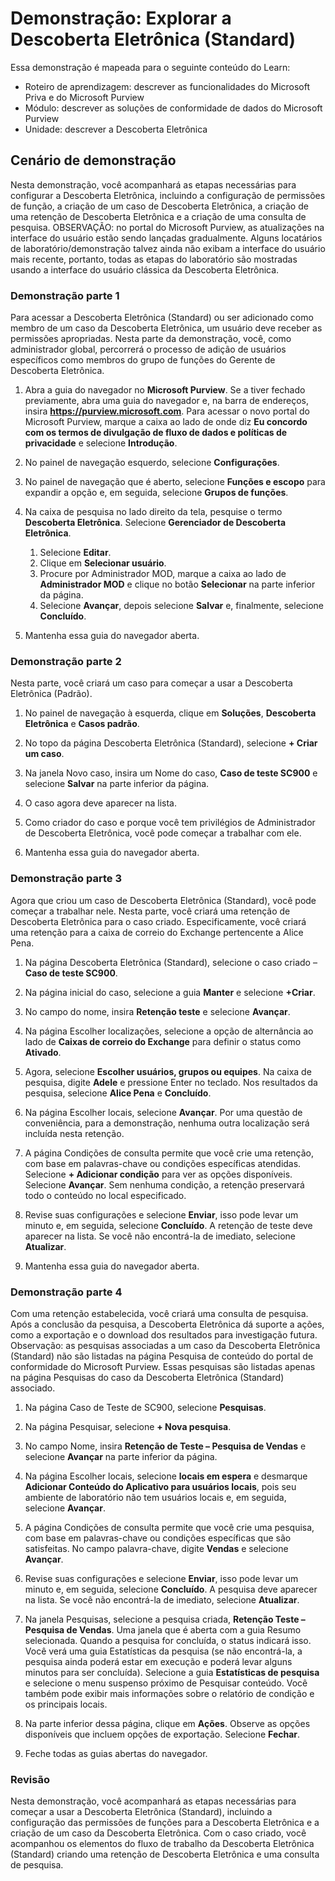 <!---
---
Demonstração: Título: "Explorar a Descoberta Eletrônica" Roteiro de aprendizagem/Módulo/Unidade: "Roteiro de aprendizagem: Descrever as funcionalidades do Microsoft Priva e do Microsoft Purview; Módulo 3: descrever as soluções de conformidade de dados do Microsoft Purview; Unidade 2: Descrever a Descoberta Eletrônica"
---
--->

# Demonstração: Explorar a Descoberta Eletrônica (Standard)

Essa demonstração é mapeada para o seguinte conteúdo do Learn:

- Roteiro de aprendizagem: descrever as funcionalidades do Microsoft Priva e do Microsoft Purview
- Módulo: descrever as soluções de conformidade de dados do Microsoft Purview
- Unidade: descrever a Descoberta Eletrônica

## Cenário de demonstração

Nesta demonstração, você acompanhará as etapas necessárias para configurar a Descoberta Eletrônica, incluindo a configuração de permissões de função, a criação de um caso de Descoberta Eletrônica, a criação de uma retenção de Descoberta Eletrônica e a criação de uma consulta de pesquisa.  OBSERVAÇÃO: no portal do Microsoft Purview, as atualizações na interface do usuário estão sendo lançadas gradualmente. Alguns locatários de laboratório/demonstração talvez ainda não exibam a interface do usuário mais recente, portanto, todas as etapas do laboratório são mostradas usando a interface do usuário clássica da Descoberta Eletrônica.

### Demonstração parte 1

Para acessar a Descoberta Eletrônica (Standard) ou ser adicionado como membro de um caso da Descoberta Eletrônica, um usuário deve receber as permissões apropriadas. Nesta parte da demonstração, você, como administrador global, percorrerá o processo de adição de usuários específicos como membros do grupo de funções do Gerente de Descoberta Eletrônica.

1. Abra a guia do navegador no **Microsoft Purview**. Se a tiver fechado previamente, abra uma guia do navegador e, na barra de endereços, insira **https://purview.microsoft.com**. Para acessar o novo portal do Microsoft Purview, marque a caixa ao lado de onde diz **Eu concordo com os termos de divulgação de fluxo de dados e políticas de privacidade** e selecione **Introdução**.  
1. No painel de navegação esquerdo, selecione **Configurações**.
1. No painel de navegação que é aberto, selecione **Funções e escopo** para expandir a opção e, em seguida, selecione **Grupos de funções**.
1. Na caixa de pesquisa no lado direito da tela, pesquise o termo **Descoberta Eletrônica**.  Selecione **Gerenciador de Descoberta Eletrônica**.
    1. Selecione **Editar**.
    1. Clique em **Selecionar usuário**.
    1. Procure por Administrador MOD, marque a caixa ao lado de **Administrador MOD** e clique no botão **Selecionar** na parte inferior da página.
    1. Selecione **Avançar**, depois selecione **Salvar** e, finalmente, selecione **Concluído**.

1. Mantenha essa guia do navegador aberta.

### Demonstração parte 2

Nesta parte, você criará um caso para começar a usar a Descoberta Eletrônica (Padrão).

1. No painel de navegação à esquerda, clique em **Soluções**, **Descoberta Eletrônica** e **Casos padrão**.

1. No topo da página Descoberta Eletrônica (Standard), selecione **+ Criar um caso**.

1. Na janela Novo caso, insira um Nome do caso, **Caso de teste SC900** e selecione **Salvar** na parte inferior da página.

1. O caso agora deve aparecer na lista.

1. Como criador do caso e porque você tem privilégios de Administrador de Descoberta Eletrônica, você pode começar a trabalhar com ele.  

1. Mantenha essa guia do navegador aberta.

### Demonstração parte 3

Agora que criou um caso de Descoberta Eletrônica (Standard), você pode começar a trabalhar nele.  Nesta parte, você criará uma retenção de Descoberta Eletrônica para o caso criado.  Especificamente, você criará uma retenção para a caixa de correio do Exchange pertencente a Alice Pena.

1. Na página Descoberta Eletrônica (Standard), selecione o caso criado – **Caso de teste SC900**.

1. Na página inicial do caso, selecione a guia **Manter** e selecione **+Criar**.

1. No campo do nome, insira **Retenção teste** e selecione **Avançar**.

1. Na página Escolher localizações, selecione a opção de alternância ao lado de **Caixas de correio do Exchange** para definir o status como **Ativado**.  

1. Agora, selecione **Escolher usuários, grupos ou equipes**.  Na caixa de pesquisa, digite **Adele** e pressione Enter no teclado. Nos resultados da pesquisa, selecione **Alice Pena** e **Concluído**.

1. Na página Escolher locais, selecione **Avançar**.  Por uma questão de conveniência, para a demonstração, nenhuma outra localização será incluída nesta retenção.

1. A página Condições de consulta permite que você crie uma retenção, com base em palavras-chave ou condições específicas atendidas. Selecione **+ Adicionar condição** para ver as opções disponíveis.  Selecione **Avançar**. Sem nenhuma condição, a retenção preservará todo o conteúdo no local especificado.

1. Revise suas configurações e selecione **Enviar**, isso pode levar um minuto e, em seguida, selecione **Concluído**.  A retenção de teste deve aparecer na lista.  Se você não encontrá-la de imediato, selecione **Atualizar**.

1. Mantenha essa guia do navegador aberta.

### Demonstração parte 4

Com uma retenção estabelecida, você criará uma consulta de pesquisa.  Após a conclusão da pesquisa, a Descoberta Eletrônica dá suporte a ações, como a exportação e o download dos resultados para investigação futura.   Observação: as pesquisas associadas a um caso da Descoberta Eletrônica (Standard) não são listadas na página Pesquisa de conteúdo do portal de conformidade do Microsoft Purview. Essas pesquisas são listadas apenas na página Pesquisas do caso da Descoberta Eletrônica (Standard) associado.

1. Na página Caso de Teste de SC900, selecione **Pesquisas**.

1. Na página Pesquisar, selecione **+ Nova pesquisa**.

1. No campo Nome, insira **Retenção de Teste – Pesquisa de Vendas** e selecione **Avançar** na parte inferior da página.

1. Na página Escolher locais, selecione **locais em espera** e desmarque **Adicionar Conteúdo do Aplicativo para usuários locais**, pois seu ambiente de laboratório não tem usuários locais e, em seguida, selecione **Avançar**.

1. A página Condições de consulta permite que você crie uma pesquisa, com base em palavras-chave ou condições específicas que são satisfeitas. No campo palavra-chave, digite **Vendas** e selecione **Avançar**.

1. Revise suas configurações e selecione **Enviar**, isso pode levar um minuto e, em seguida, selecione **Concluído**.  A pesquisa deve aparecer na lista.  Se você não encontrá-la de imediato, selecione **Atualizar**.

1. Na janela Pesquisas, selecione a pesquisa criada, **Retenção Teste – Pesquisa de Vendas**.  Uma janela que é aberta com a guia Resumo selecionada.  Quando a pesquisa for concluída, o status indicará isso.  Você verá uma guia Estatísticas da pesquisa (se não encontrá-la, a pesquisa ainda poderá estar em execução e poderá levar alguns minutos para ser concluída).  Selecione a guia **Estatísticas de pesquisa** e selecione o menu suspenso próximo de Pesquisar conteúdo.  Você também pode exibir mais informações sobre o relatório de condição e os principais locais.  

1. Na parte inferior dessa página, clique em **Ações**.  Observe as opções disponíveis que incluem opções de exportação. Selecione **Fechar**.

1. Feche todas as guias abertas do navegador.

### Revisão

Nesta demonstração, você acompanhará as etapas necessárias para começar a usar a Descoberta Eletrônica (Standard), incluindo a configuração das permissões de funções para a Descoberta Eletrônica e a criação de um caso da Descoberta Eletrônica.  Com o caso criado, você acompanhou os elementos do fluxo de trabalho da Descoberta Eletrônica (Standard) criando uma retenção de Descoberta Eletrônica e uma consulta de pesquisa.
